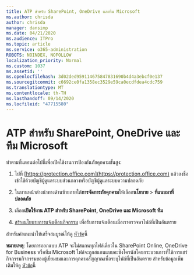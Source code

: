```yaml
---
title: ATP สำหรับ SharePoint, OneDrive และทีม Microsoft
ms.author: chrisda
author: chrisda
manager: dansimp
ms.date: 04/21/2020
ms.audience: ITPro
ms.topic: article
ms.service: o365-administration
ROBOTS: NOINDEX, NOFOLLOW
localization_priority: Normal
ms.custom: 1037
ms.assetid: ''
ms.openlocfilehash: 3d02ded959114675847831690b4d4a3ebcf0e137
ms.sourcegitcommit: c6692ce0fa1358ec3529e59ca0ecdfdea4cdc759
ms.translationtype: MT
ms.contentlocale: th-TH
ms.lasthandoff: 09/14/2020
ms.locfileid: "47715580"
---
```

# <a name="atp-for-sharepoint-onedrive-and-microsoft-teams"></a>ATP สำหรับ SharePoint, OneDrive และทีม Microsoft

ทำตามขั้นตอนต่อไปนี้เพื่อเปิดใช้งานการป้องกันภัยคุกคามขั้นสูง:

1. ไปที่ [https://protection.office.com](https://protection.office.com) แล้วลงชื่อเข้าใช้ด้วยบัญชีผู้ดูแลระบบส่วนกลางหรือบัญชีผู้ดูแลระบบความปลอดภัย

2. ในบานหน้าต่างนำทางด้านซ้ายภายใต้**การจัดการภัยคุกคาม**ให้เลือก**นโยบาย** \> **ที่แนบมาที่ปลอดภัย**

3. เลือก**เปิดใช้งาน ATP สำหรับ SharePoint, OneDrive และ Microsoft ทีม**

4. [สร้างนโยบายการแจ้งเตือนกิจกรรม](https://docs.microsoft.com/microsoft-365/compliance/create-activity-alerts) เพื่อรับการแจ้งเตือนเมื่อเราตรวจหาไฟล์ที่เป็นอันตราย

สำหรับคำแนะนำให้เสร็จสมบูรณ์ให้ดู [หัวข้อ](https://docs.microsoft.com/microsoft-365/security/office-365-security/turn-on-atp-for-spo-odb-and-teams)นี้

**หมายเหตุ**: โดยการออกแบบ ATP จะไม่สแกนทุกไฟล์เดี่ยวใน SharePoint Online, OneDrive for Business หรือทีม Microsoft ไฟล์จะถูกสแกนแบบอะซิงโครนัสโดยกระบวนการที่ใช้การแชร์กิจกรรมกิจกรรมของผู้เยี่ยมชมและการคุกคามสัญญาณเพื่อระบุไฟล์ที่เป็นอันตราย สำหรับข้อมูลเพิ่มเติมให้ดู [หัวข้อ](https://docs.microsoft.com/microsoft-365/security/office-365-security/atp-for-spo-odb-and-teams)นี้
